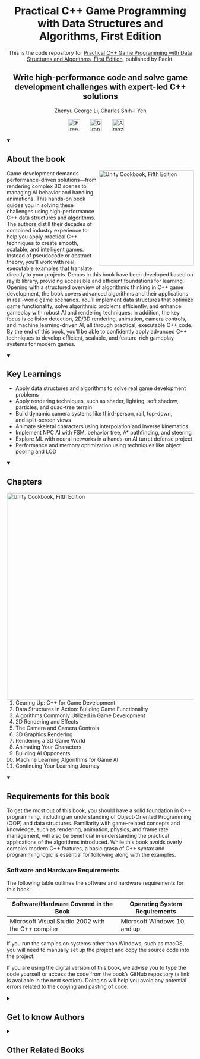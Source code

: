 <h1 align="center">
Practical C++ Game Programming with Data Structures and Algorithms, First Edition</h1>
<p align="center">This is the code repository for <a href ="https://www.packtpub.com/en-us/product/practical-c-game-programming-with-data-structures-and-algorithms-first-edition/9781835889862"> Practical C++ Game Programming with Data Structures and Algorithms, First Edition</a>, published by Packt.
</p>

<h2 align="center">
Write high-performance code and solve game development challenges with expert-led C++ solutions
</h2>
<p align="center">
Zhenyu George Li, Charles Shih-I Yeh</p>

<p align="center">
  <a href="https://packt.link/free-ebook/9781835889862"><img width="32px" alt="Free PDF" title="Free PDF" src="https://cdn-icons-png.flaticon.com/512/4726/4726010.png"/></a>
 &#8287;&#8287;&#8287;&#8287;&#8287;
  <a href="https://packt.link/gbp/9781835889862"><img width="32px" alt="Graphic Bundle" title="Graphic Bundle" src="https://cdn-icons-png.flaticon.com/512/2659/2659360.png"/></a>
  &#8287;&#8287;&#8287;&#8287;&#8287;
   <a href="https://www.amazon.com/Practical-Game-Programming-Structures-Algorithms-ebook/dp/B0DZDBVF2T"><img width="32px" alt="Amazon" title="Get your copy" src="https://cdn-icons-png.flaticon.com/512/15466/15466027.png"/></a>
  &#8287;&#8287;&#8287;&#8287;&#8287;
</p>
<details open> 
  <summary><h2>About the book</summary>
<a href="https://www.packtpub.com/product/unity-cookbook-fifth-edition/9781805123026">
<img src="https://content.packt.com/B22253/cover_image_small.jpg" alt="Unity Cookbook, Fifth Edition" height="256px" align="right">
</a>

Game development demands performance-driven solutions—from rendering complex 3D scenes to managing AI behavior and handling animations. This hands-on book guides you in solving these challenges using high-performance C++ data structures and algorithms. The authors distill their decades of combined industry experience to help you apply practical C++ techniques to create smooth, scalable, and intelligent games. Instead of pseudocode or abstract theory, you’ll work with real, executable examples that translate directly to your projects. Demos in this book have been developed based on raylib library, providing accessible and efficient foundations for learning.
Opening with a structured overview of algorithmic thinking in C++ game development, the book covers advanced algorithms and their applications in real-world game scenarios. You’ll implement data structures that optimize game functionality, solve algorithmic problems efficiently, and enhance gameplay with robust AI and rendering techniques. In addition, the key focus is collision detection, 2D/3D rendering, animation, camera controls, and machine learning-driven AI, all through practical, executable C++ code.
By the end of this book, you’ll be able to confidently apply advanced C++ techniques to develop efficient, scalable, and feature-rich gameplay systems for modern games.</details>
<details open> 
  <summary><h2>Key Learnings</summary>
<ul>

<li>Apply data structures and algorithms to solve real game development problems</li>

<li>Apply rendering techniques, such as shader, lighting, soft shadow, particles, and quad-tree terrain</li>

<li>Build dynamic camera systems like third-person, rail, top-down, and split-screen views</li>

<li>Animate skeletal characters using interpolation and inverse kinematics</li>

<li>Implement NPC AI with FSM, behavior tree, A* pathfinding, and steering</li>

<li>Explore ML with neural networks in a hands-on AI turret defense project</li>

<li>Performance and memory optimization using techniques like object pooling and LOD</li>

</ul>

  </details>

<details open> 
  <summary><h2>Chapters</summary>
     <img src="https://cliply.co/wp-content/uploads/2020/02/372002150_DOCUMENTS_400px.gif" alt="Unity Cookbook, Fifth Edition" height="556px" align="right">
<ol>

  <li>Gearing Up: C++ for Game Development</li>

  <li>Data Structures in Action: Building Game Functionality</li>

  <li>Algorithms Commonly Utilized in Game Development</li>

  <li>2D Rendering and Effects</li>

  <li>The Camera and Camera Controls</li>

  <li>3D Graphics Rendering</li>

  <li>Rendering a 3D Game World</li>

  <li>Animating Your Characters</li>

  <li>Building AI Opponents </li>

  <li>Machine Learning Algorithms for Game AI</li>

  <li>Continuing Your Learning Journey</li>

</ol>

</details>


<details open> 
  <summary><h2>Requirements for this book</summary>
To get the most out of this book, you should have a solid foundation in C++ programming, including an understanding of Object-Oriented Programming (OOP) and data structures. Familiarity with game-related concepts and knowledge, such as rendering, animation, physics, and frame rate management, will also be beneficial in understanding the practical applications of the algorithms introduced. While this book avoids overly complex modern C++ features, a basic grasp of C++ syntax and programming logic is essential for following along with the examples.

### Software and Hardware Requirements

The following table outlines the software and hardware requirements for this book:

| Software/Hardware Covered in the Book | Operating System Requirements         |
|---------------------------------------|---------------------------------------|
| Microsoft Visual Studio 2002 with the C++ compiler | Microsoft Windows 10 and up         |

If you run the samples on systems other than Windows, such as macOS, you will need to manually set up the project and copy the source code into the project.

If you are using the digital version of this book, we advise you to type the code yourself or access the code from the book’s GitHub repository (a link is available in the next section). Doing so will help you avoid any potential errors related to the copying and pasting of code.

  </details>
    


<details> 
  <summary><h2>Get to know Authors</h2></summary>

_Zhenyu George Li_ Zhenyu George Li is a passionate video game developer with over 20 years of experience in the field. As a seasoned software engineer, George has contributed significantly to the development of numerous games throughout his career and currently serves as a senior development engineer at Unity.
George's fascination with video games was sparked during his college studies, igniting a passion that would shape his professional journey. During the early stages of his game development endeavors, George immersed himself in technologies such as Visual Basic, C/C++, DirectX, OpenGL, Windows GUI, SQL, and so on. These foundational experiences laid the groundwork for his subsequent success in the industry.
Throughout his career, George has made substantial contributions to various commercial games. Notable titles on his portfolio include Unity demo and starter kit games, Sandbox, Halo Infinite, Magic Arena, Stela, Dead Rising 2, The Bigs 2, and others. His involvement in these projects has allowed him to gain extensive knowledge and practical experience in a wide range of domains, including programming, game engines, gameplay and AI, graphics, animation, multiplayer, game physics, frontend, and multiplatform. In practical applications, George has used Unreal, Unity, and some propriety game engines in the development of real game projects.
In addition to his achievements as a game developer, George has also honed his teaching abilities during his eight years of college-level instruction. He has shared his knowledge and expertise with aspiring developers, serving as a lecturer at the Vancouver Film School, College of Interactive Arts, and Hefei Union University. While teaching at Vancouver Film School, George guided students through the intricacies of Unreal Engine, helping them build a strong foundation in professional game development.

_Charles Shih-I Yeh_ Charles Shih-I Yeh pursued his computer science studies at the University of Southern California before embarking on a career in the video game industry in the early 2000s. He has held various pivotal roles in game programming, including building proprietary game engines, crafting Digital Content Creation (DCC) tools to streamline production pipelines, and designing engaging gameplay mechanics alongside robust multiplayer and MMORPG tournament services.
Charles is also passionate and committed to sharing expertise and insights by delivering lectures on game programming at several esteemed universities. He is also the author of two game design books as well as the official translator of several famous game programming books, such as Game Programming Gems 4, into his native language, Mandarin.



</details>
<details> 
  <summary><h2>Other Related Books</h2></summary>
<ul>

  <li><a href="https://www.packtpub.com/en-us/product/c-game-animation-programming-second-edition/9781803246529">C++ Game Animation Programming, Second Edition</a></li>

  <li><a href="https://www.packtpub.com/en-us/product/mastering-c-game-animation-programming-first-edition/9781835881927">Mastering C++ Game Animation Programming, First Edition</a></li>
 
</ul>

</details>
